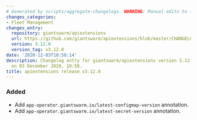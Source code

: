 ```yaml
---
# Generated by scripts/aggregate-changelogs. WARNING: Manual edits to this files will be overwritten.
changes_categories:
- Fleet Management
changes_entry:
  repository: giantswarm/apiextensions
  url: https://github.com/giantswarm/apiextensions/blob/master/CHANGELOG.md#3120---2020-12-03
  version: 3.12.0
  version_tag: v3.12.0
date: '2020-12-03T10:58:14'
description: Changelog entry for giantswarm/apiextensions version 3.12.0, published
  on 03 December 2020, 10:58.
title: apiextensions release v3.12.0
---
```


### Added
- Add `app-operator.giantswarm.io/latest-configmap-version` annotation.
- Add `app-operator.giantswarm.io/latest-secret-version` annotation.
